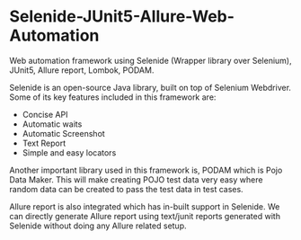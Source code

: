 # Selenide-JUnit5-Allure-Web-Automation
Web automation framework using Selenide (Wrapper library over Selenium), JUnit5, Allure report, Lombok, PODAM.

Selenide is an open-source Java library, built on top of Selenium Webdriver. Some of its key features included in this framework are:
- Concise API
- Automatic waits
- Automatic Screenshot
- Text Report
- Simple and easy locators

Another important library used in this framework is, PODAM which is Pojo Data Maker. This will make creating POJO test data very easy where random data can be created to pass the test data in test cases.

Allure report is also integrated which has in-built support in Selenide. We can directly generate Allure report using text/junit reports generated with Selenide without doing any Allure related setup.
